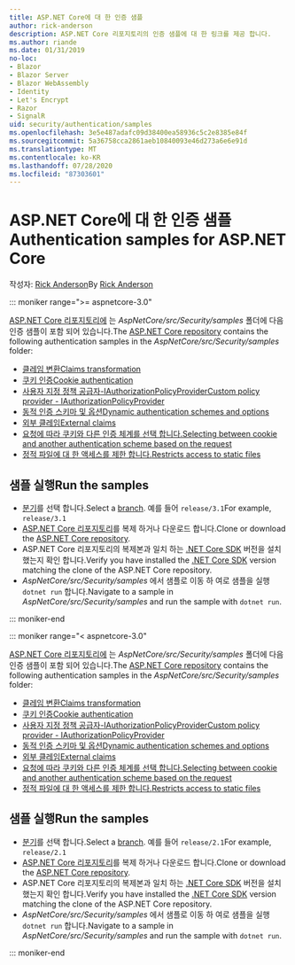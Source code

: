 ```yaml
---
title: ASP.NET Core에 대 한 인증 샘플
author: rick-anderson
description: ASP.NET Core 리포지토리의 인증 샘플에 대 한 링크를 제공 합니다.
ms.author: riande
ms.date: 01/31/2019
no-loc:
- Blazor
- Blazor Server
- Blazor WebAssembly
- Identity
- Let's Encrypt
- Razor
- SignalR
uid: security/authentication/samples
ms.openlocfilehash: 3e5e487adafc09d38400ea58936c5c2e8385e84f
ms.sourcegitcommit: 5a36758cca2861aeb10840093e46d273a6e6e91d
ms.translationtype: MT
ms.contentlocale: ko-KR
ms.lasthandoff: 07/28/2020
ms.locfileid: "87303601"
---
```

# <a name="authentication-samples-for-aspnet-core"></a><span data-ttu-id="e6fe7-103">ASP.NET Core에 대 한 인증 샘플</span><span class="sxs-lookup"><span data-stu-id="e6fe7-103">Authentication samples for ASP.NET Core</span></span>

<span data-ttu-id="e6fe7-104">작성자: [Rick Anderson](https://twitter.com/RickAndMSFT)</span><span class="sxs-lookup"><span data-stu-id="e6fe7-104">By [Rick Anderson](https://twitter.com/RickAndMSFT)</span></span>

::: moniker range=">= aspnetcore-3.0"

<span data-ttu-id="e6fe7-105">[ASP.NET Core 리포지토리에](https://github.com/dotnet/AspNetCore) 는 *AspNetCore/src/Security/samples* 폴더에 다음 인증 샘플이 포함 되어 있습니다.</span><span class="sxs-lookup"><span data-stu-id="e6fe7-105">The [ASP.NET Core repository](https://github.com/dotnet/AspNetCore) contains the following authentication samples in the *AspNetCore/src/Security/samples* folder:</span></span>

* [<span data-ttu-id="e6fe7-106">클레임 변환</span><span class="sxs-lookup"><span data-stu-id="e6fe7-106">Claims transformation</span></span>](https://github.com/dotnet/AspNetCore/tree/release/3.1/src/Security/samples/ClaimsTransformation)
* [<span data-ttu-id="e6fe7-107">쿠키 인증</span><span class="sxs-lookup"><span data-stu-id="e6fe7-107">Cookie authentication</span></span>](https://github.com/dotnet/AspNetCore/tree/release/3.1/src/Security/samples/Cookies)
* [<span data-ttu-id="e6fe7-108">사용자 지정 정책 공급자-IAuthorizationPolicyProvider</span><span class="sxs-lookup"><span data-stu-id="e6fe7-108">Custom policy provider - IAuthorizationPolicyProvider</span></span>](https://github.com/dotnet/AspNetCore/tree/release/3.1/src/Security/samples/CustomPolicyProvider)
* [<span data-ttu-id="e6fe7-109">동적 인증 스키마 및 옵션</span><span class="sxs-lookup"><span data-stu-id="e6fe7-109">Dynamic authentication schemes and options</span></span>](https://github.com/dotnet/AspNetCore/tree/release/3.1/src/Security/samples/DynamicSchemes)
* <span data-ttu-id="e6fe7-110">[외부 클레임](https://github.com/dotnet/AspNetCore/tree/release/3.1/src/Security/samples/Identity.ExternalClaims)</span><span class="sxs-lookup"><span data-stu-id="e6fe7-110">[External claims](https://github.com/dotnet/AspNetCore/tree/release/3.1/src/Security/samples/Identity.ExternalClaims)</span></span>
* [<span data-ttu-id="e6fe7-111">요청에 따라 쿠키와 다른 인증 체계를 선택 합니다.</span><span class="sxs-lookup"><span data-stu-id="e6fe7-111">Selecting between cookie and another authentication scheme based on the request</span></span>](https://github.com/dotnet/AspNetCore/tree/release/3.1/src/Security/samples/PathSchemeSelection)
* [<span data-ttu-id="e6fe7-112">정적 파일에 대 한 액세스를 제한 합니다.</span><span class="sxs-lookup"><span data-stu-id="e6fe7-112">Restricts access to static files</span></span>](https://github.com/dotnet/AspNetCore/tree/release/3.1/src/Security/samples/StaticFilesAuth)

## <a name="run-the-samples"></a><span data-ttu-id="e6fe7-113">샘플 실행</span><span class="sxs-lookup"><span data-stu-id="e6fe7-113">Run the samples</span></span>

* <span data-ttu-id="e6fe7-114">[분기](https://github.com/dotnet/AspNetCore)를 선택 합니다.</span><span class="sxs-lookup"><span data-stu-id="e6fe7-114">Select a [branch](https://github.com/dotnet/AspNetCore).</span></span> <span data-ttu-id="e6fe7-115">예를 들어 `release/3.1`</span><span class="sxs-lookup"><span data-stu-id="e6fe7-115">For example, `release/3.1`</span></span>
* <span data-ttu-id="e6fe7-116">[ASP.NET Core 리포지토리](https://github.com/dotnet/AspNetCore)를 복제 하거나 다운로드 합니다.</span><span class="sxs-lookup"><span data-stu-id="e6fe7-116">Clone or download the [ASP.NET Core repository](https://github.com/dotnet/AspNetCore).</span></span>
* <span data-ttu-id="e6fe7-117">ASP.NET Core 리포지토리의 복제본과 일치 하는 [.NET Core SDK](https://dotnet.microsoft.com/download/dotnet-core) 버전을 설치 했는지 확인 합니다.</span><span class="sxs-lookup"><span data-stu-id="e6fe7-117">Verify you have installed the [.NET Core SDK](https://dotnet.microsoft.com/download/dotnet-core) version matching the clone of the ASP.NET Core repository.</span></span>
* <span data-ttu-id="e6fe7-118">*AspNetCore/src/Security/samples* 에서 샘플로 이동 하 여로 샘플을 실행 `dotnet run` 합니다.</span><span class="sxs-lookup"><span data-stu-id="e6fe7-118">Navigate to a sample in *AspNetCore/src/Security/samples* and run the sample with `dotnet run`.</span></span>

::: moniker-end

::: moniker range="< aspnetcore-3.0"

<span data-ttu-id="e6fe7-119">[ASP.NET Core 리포지토리에](https://github.com/dotnet/AspNetCore) 는 *AspNetCore/src/Security/samples* 폴더에 다음 인증 샘플이 포함 되어 있습니다.</span><span class="sxs-lookup"><span data-stu-id="e6fe7-119">The [ASP.NET Core repository](https://github.com/dotnet/AspNetCore) contains the following authentication samples in the *AspNetCore/src/Security/samples* folder:</span></span>

* [<span data-ttu-id="e6fe7-120">클레임 변환</span><span class="sxs-lookup"><span data-stu-id="e6fe7-120">Claims transformation</span></span>](https://github.com/dotnet/AspNetCore/tree/release/2.1/src/Security/samples/ClaimsTransformation)
* [<span data-ttu-id="e6fe7-121">쿠키 인증</span><span class="sxs-lookup"><span data-stu-id="e6fe7-121">Cookie authentication</span></span>](https://github.com/dotnet/AspNetCore/tree/release/2.1/src/Security/samples/Cookies)
* [<span data-ttu-id="e6fe7-122">사용자 지정 정책 공급자-IAuthorizationPolicyProvider</span><span class="sxs-lookup"><span data-stu-id="e6fe7-122">Custom policy provider - IAuthorizationPolicyProvider</span></span>](https://github.com/dotnet/AspNetCore/tree/2.1.3/src/Security/samples/CustomPolicyProvider)
* [<span data-ttu-id="e6fe7-123">동적 인증 스키마 및 옵션</span><span class="sxs-lookup"><span data-stu-id="e6fe7-123">Dynamic authentication schemes and options</span></span>](https://github.com/dotnet/AspNetCore/tree/release/2.1/src/Security/samples/DynamicSchemes)
* <span data-ttu-id="e6fe7-124">[외부 클레임](https://github.com/dotnet/AspNetCore/tree/release/2.1/src/Security/samples/Identity.ExternalClaims)</span><span class="sxs-lookup"><span data-stu-id="e6fe7-124">[External claims](https://github.com/dotnet/AspNetCore/tree/release/2.1/src/Security/samples/Identity.ExternalClaims)</span></span>
* [<span data-ttu-id="e6fe7-125">요청에 따라 쿠키와 다른 인증 체계를 선택 합니다.</span><span class="sxs-lookup"><span data-stu-id="e6fe7-125">Selecting between cookie and another authentication scheme based on the request</span></span>](https://github.com/dotnet/AspNetCore/tree/release/2.1/src/Security/samples/PathSchemeSelection)
* [<span data-ttu-id="e6fe7-126">정적 파일에 대 한 액세스를 제한 합니다.</span><span class="sxs-lookup"><span data-stu-id="e6fe7-126">Restricts access to static files</span></span>](https://github.com/dotnet/AspNetCore/tree/2.1.3/src/Security/samples/StaticFilesAuth)

## <a name="run-the-samples"></a><span data-ttu-id="e6fe7-127">샘플 실행</span><span class="sxs-lookup"><span data-stu-id="e6fe7-127">Run the samples</span></span>

* <span data-ttu-id="e6fe7-128">[분기](https://github.com/dotnet/AspNetCore)를 선택 합니다.</span><span class="sxs-lookup"><span data-stu-id="e6fe7-128">Select a [branch](https://github.com/dotnet/AspNetCore).</span></span> <span data-ttu-id="e6fe7-129">예를 들어 `release/2.1`</span><span class="sxs-lookup"><span data-stu-id="e6fe7-129">For example, `release/2.1`</span></span>
* <span data-ttu-id="e6fe7-130">[ASP.NET Core 리포지토리](https://github.com/dotnet/AspNetCore)를 복제 하거나 다운로드 합니다.</span><span class="sxs-lookup"><span data-stu-id="e6fe7-130">Clone or download the [ASP.NET Core repository](https://github.com/dotnet/AspNetCore).</span></span>
* <span data-ttu-id="e6fe7-131">ASP.NET Core 리포지토리의 복제본과 일치 하는 [.NET Core SDK](https://dotnet.microsoft.com/download/dotnet-core) 버전을 설치 했는지 확인 합니다.</span><span class="sxs-lookup"><span data-stu-id="e6fe7-131">Verify you have installed the [.NET Core SDK](https://dotnet.microsoft.com/download/dotnet-core) version matching the clone of the ASP.NET Core repository.</span></span>
* <span data-ttu-id="e6fe7-132">*AspNetCore/src/Security/samples* 에서 샘플로 이동 하 여로 샘플을 실행 `dotnet run` 합니다.</span><span class="sxs-lookup"><span data-stu-id="e6fe7-132">Navigate to a sample in *AspNetCore/src/Security/samples* and run the sample with `dotnet run`.</span></span>

::: moniker-end
